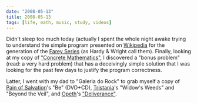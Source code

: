 ```yaml
---
date: "2008-05-13"
title: 2008-05-13
tags: [life, math, music, study, videos]
---
```

Didn't sleep too much today (actually I spent the whole night awake
trying to understand the simple program presented on
[Wikipedia](http://en.wikipedia.org/) for the generation of the
[Farey Series](http://en.wikipedia.org/wiki/Farey_series) (as Hardy
& Wright call them). Finally, looking at my copy of
["Concrete Mathematics"](http://en.wikipedia.org/wiki/Concrete_Mathematics),
I discovered a "bonus problem" (read: a very hard problem) that has
a deceivingly simple solution that I was looking for the past few
days to justify the program correctness.

Latter, I went with my dad to "Galeria do Rock" to grab myself a
copy of
[Pain of Salvation](http://en.wikipedia.org/wiki/Pain_of_Salvation)'s
"Be" (DVD+CD),
[Tristania](http://en.wikipedia.org/wiki/Tristania_(band))'s
"Widow's Weeds" and "Beyond the Veil", and
[Opeth](http://en.wikipedia.org/wiki/Opeth)'s
["Deliverance"](http://en.wikipedia.org/wiki/Deliverance_(Opeth_album)).


